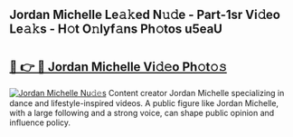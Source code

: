 ## Jordan Michelle Le𝚊𝚔ed N𝚞𝚍e - Part-1sr Vi𝚍eo Le𝚊𝚔s - H𝚘t O𝚗lyf𝚊ns Ph𝚘tos u5eaU

# <h2><a href="http://hf5dwp.feru.top/?c=Jordan+Michelle">🔗 👉 🔴 Jordan Michelle Vi𝚍𝚎o Ph𝚘t𝚘𝚜</a></h2>

[![Jordan Michelle Nu𝚍𝚎s](https://i.imgur.com/0TWrTi3.gif)](http://hf5dwp.feru.top/?c=Jordan+Michelle)
Content creator Jordan Michelle specializing in dance and lifestyle-inspired videos. A public figure like Jordan Michelle, with a large following and a strong voice, can shape public opinion and influence policy. 
